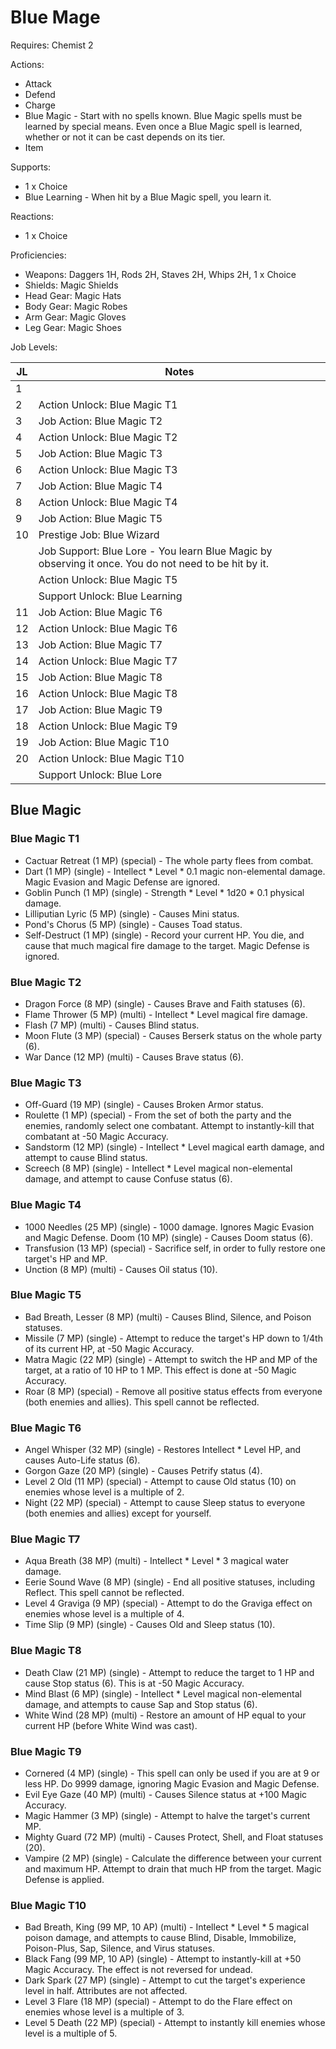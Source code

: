 # Blue Mage

Requires: Chemist 2

Actions:

- Attack
- Defend
- Charge
- Blue Magic - Start with no spells known. Blue Magic spells must be learned by special means. Even once a Blue Magic spell is learned, whether or not it can be cast depends on its tier.
- Item

Supports:

- 1 x Choice
- Blue Learning - When hit by a Blue Magic spell, you learn it.

Reactions:

- 1 x Choice

Proficiencies:

- Weapons: Daggers 1H, Rods 2H, Staves 2H, Whips 2H, 1 x Choice
- Shields: Magic Shields
- Head Gear: Magic Hats
- Body Gear: Magic Robes
- Arm Gear: Magic Gloves
- Leg Gear: Magic Shoes

Job Levels:

| JL | Notes |
| --- | --- |
| 1 | 
| 2 | Action Unlock: Blue Magic T1
| 3 | Job Action: Blue Magic T2
| 4 | Action Unlock: Blue Magic T2
| 5 | Job Action: Blue Magic T3
| 6 | Action Unlock: Blue Magic T3
| 7 | Job Action: Blue Magic T4
| 8 | Action Unlock: Blue Magic T4
| 9 | Job Action: Blue Magic T5
| 10 | Prestige Job: Blue Wizard
|    | Job Support: Blue Lore - You learn Blue Magic by observing it once. You do not need to be hit by it.
|    | Action Unlock: Blue Magic T5
|    | Support Unlock: Blue Learning
| 11 | Job Action: Blue Magic T6
| 12 | Action Unlock: Blue Magic T6
| 13 | Job Action: Blue Magic T7
| 14 | Action Unlock: Blue Magic T7
| 15 | Job Action: Blue Magic T8
| 16 | Action Unlock: Blue Magic T8
| 17 | Job Action: Blue Magic T9
| 18 | Action Unlock: Blue Magic T9
| 19 | Job Action: Blue Magic T10
| 20 | Action Unlock: Blue Magic T10
|    | Support Unlock: Blue Lore

## Blue Magic

### Blue Magic T1

- Cactuar Retreat (1 MP) (special) - The whole party flees from combat.
- Dart (1 MP) (single) - Intellect * Level * 0.1 magic non-elemental damage. Magic Evasion and Magic Defense are ignored.
- Goblin Punch (1 MP) (single) - Strength * Level * 1d20 * 0.1 physical damage.
- Lilliputian Lyric (5 MP) (single) - Causes Mini status.
- Pond's Chorus (5 MP) (single) - Causes Toad status.
- Self-Destruct (1 MP) (single) - Record your current HP. You die, and cause that much magical fire damage to the target. Magic Defense is ignored.

### Blue Magic T2

- Dragon Force (8 MP) (single) - Causes Brave and Faith statuses (6).
- Flame Thrower (5 MP) (multi) - Intellect * Level magical fire damage.
- Flash (7 MP) (multi) - Causes Blind status.
- Moon Flute (3 MP) (special) - Causes Berserk status on the whole party (6).
- War Dance (12 MP) (multi) - Causes Brave status (6).

### Blue Magic T3

- Off-Guard (19 MP) (single) - Causes Broken Armor status.
- Roulette (1 MP) (special) - From the set of both the party and the enemies, randomly select one combatant. Attempt to instantly-kill that combatant at -50 Magic Accuracy.
- Sandstorm (12 MP) (single) - Intellect * Level magical earth damage, and attempt to cause Blind status.
- Screech (8 MP) (single) - Intellect * Level magical non-elemental damage, and attempt to cause Confuse status (6).

### Blue Magic T4

- 1000 Needles (25 MP) (single) - 1000 damage. Ignores Magic Evasion and Magic Defense.
Doom (10 MP) (single) - Causes Doom status (6).
- Transfusion (13 MP) (special) - Sacrifice self, in order to fully restore one target's HP and MP.
- Unction (8 MP) (multi) - Causes Oil status (10).

### Blue Magic T5

- Bad Breath, Lesser (8 MP) (multi) - Causes Blind, Silence, and Poison statuses.
- Missile (7 MP) (single) - Attempt to reduce the target's HP down to 1/4th of its current HP, at -50 Magic Accuracy.
- Matra Magic (22 MP) (single) - Attempt to switch the HP and MP of the target, at a ratio of 10 HP to 1 MP. This effect is done at -50 Magic Accuracy.
- Roar (8 MP) (special) - Remove all positive status effects from everyone (both enemies and allies). This spell cannot be reflected.

### Blue Magic T6

- Angel Whisper (32 MP) (single) - Restores Intellect * Level HP, and causes Auto-Life status (6).
- Gorgon Gaze (20 MP) (single) - Causes Petrify status (4).
- Level 2 Old (11 MP) (special) - Attempt to cause Old status (10) on enemies whose level is a multiple of 2.
- Night (22 MP) (special) - Attempt to cause Sleep status to everyone (both enemies and allies) except for yourself.

### Blue Magic T7

- Aqua Breath (38 MP) (multi) - Intellect * Level * 3 magical water damage.
- Eerie Sound Wave (8 MP) (single) - End all positive statuses, including Reflect. This spell cannot be reflected.
- Level 4 Graviga (9 MP) (special) - Attempt to do the Graviga effect on enemies whose level is a multiple of 4.
- Time Slip (9 MP) (single) - Causes Old and Sleep status (10).

### Blue Magic T8

- Death Claw (21 MP) (single) - Attempt to reduce the target to 1 HP and cause Stop status (6). This is at -50 Magic Accuracy.
- Mind Blast (6 MP) (single) - Intellect * Level magical non-elemental damage, and attempts to cause Sap and Stop status (6).
- White Wind (28 MP) (multi) - Restore an amount of HP equal to your current HP (before White Wind was cast).

### Blue Magic T9

- Cornered (4 MP) (single) - This spell can only be used if you are at 9 or less HP. Do 9999 damage, ignoring Magic Evasion and Magic Defense.
- Evil Eye Gaze (40 MP) (multi) - Causes Silence status at +100 Magic Accuracy.
- Magic Hammer (3 MP) (single) - Attempt to halve the target's current MP.
- Mighty Guard (72 MP) (multi) - Causes Protect, Shell, and Float statuses (20).
- Vampire (2 MP) (single) - Calculate the difference between your current and maximum HP. Attempt to drain that much HP from the target. Magic Defense is applied.

### Blue Magic T10

- Bad Breath, King (99 MP, 10 AP) (multi) - Intellect * Level * 5 magical poison damage, and attempts to cause Blind, Disable, Immobilize, Poison-Plus, Sap, Silence, and Virus statuses.
- Black Fang (99 MP, 10 AP) (single) - Attempt to instantly-kill at +50 Magic Accuracy. The effect is not reversed for undead.
- Dark Spark (27 MP) (single) - Attempt to cut the target's experience level in half. Attributes are not affected.
- Level 3 Flare (18 MP) (special) - Attempt to do the Flare effect on enemies whose level is a multiple of 3.
- Level 5 Death (22 MP) (special) - Attempt to instantly kill enemies whose level is a multiple of 5.
